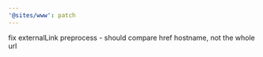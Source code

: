 ```yaml
---
'@sites/www': patch
---
```


fix externalLink preprocess - should compare href hostname, not the whole url
